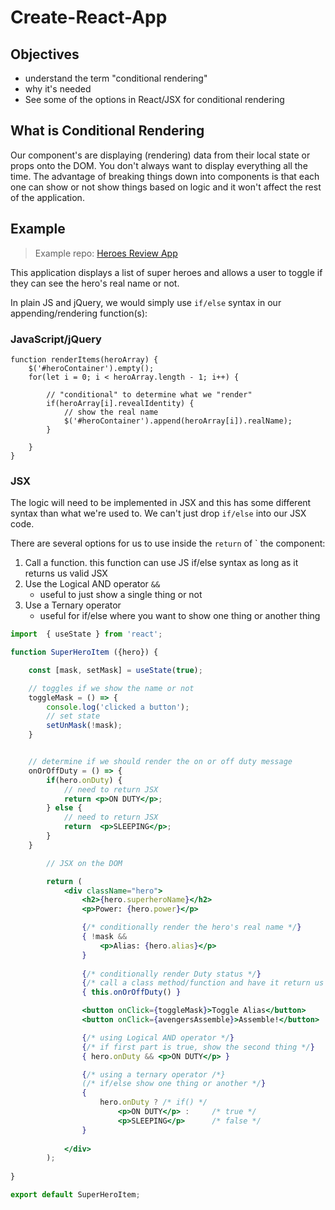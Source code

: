 # Create-React-App


## Objectives

- understand the term "conditional rendering"
- why it's needed
- See some of the options in React/JSX for conditional rendering

## What is Conditional Rendering

Our component's are displaying (rendering) data from their local state or props onto the DOM. You don't always want to display everything all the time. The advantage of breaking things down into components is that each one can show or not show things based on logic and it won't affect the rest of the application.

## Example

> Example repo: [Heroes Review App](https://github.com/PrimeAcademy/react-review-heroes-hooks)

This application displays a list of super heroes and allows a user to toggle if they can see the hero's real name or not. 

In plain JS and jQuery, we would simply use `if/else` syntax in our appending/rendering function(s):

### JavaScript/jQuery

```
function renderItems(heroArray) {
    $('#heroContainer').empty();
    for(let i = 0; i < heroArray.length - 1; i++) {
        
        // "conditional" to determine what we "render"
        if(heroArray[i].revealIdentity) {
            // show the real name
            $('#heroContainer').append(heroArray[i]).realName);
        }

    }
}
```


### JSX

The logic will need to be implemented in JSX and this has some different syntax than what we're used to. We can't just drop `if/else` into our JSX code.

There are several options for us to use inside the `return` of ` the component:

1. Call a function. this function can use JS if/else syntax as long as it returns us valid JSX
2. Use the Logical AND operator `&&`
    - useful to just show a single thing or not
3. Use a Ternary operator
    - useful for if/else where you want to show one thing or another thing


```jsx
import  { useState } from 'react';

function SuperHeroItem ({hero}) {

    const [mask, setMask] = useState(true);

    // toggles if we show the name or not
    toggleMask = () => {
        console.log('clicked a button');
        // set state
        setUnMask(!mask);
    }


    // determine if we should render the on or off duty message
    onOrOffDuty = () => {
        if(hero.onDuty) {
            // need to return JSX
            return <p>ON DUTY</p>;
        } else {
            // need to return JSX
            return  <p>SLEEPING</p>;
        }
    }

        // JSX on the DOM

        return (
            <div className="hero">
                <h2>{hero.superheroName}</h2>
                <p>Power: {hero.power}</p>

                {/* conditionally render the hero's real name */}
                { !mask && 
                    <p>Alias: {hero.alias}</p>
                }
                
                {/* conditionally render Duty status */}
                {/* call a class method/function and have it return us JSX */}
                { this.onOrOffDuty() }

                <button onClick={toggleMask}>Toggle Alias</button>
                <button onClick={avengersAssemble}>Assemble!</button>

                {/* using Logical AND operator */}
                {/* if first part is true, show the second thing */}
                { hero.onDuty && <p>ON DUTY</p> }

                {/* using a ternary operator /*}
                (/* if/else show one thing or another */}            
                {
                    hero.onDuty ? /* if() */
                        <p>ON DUTY</p> :     /* true */
                        <p>SLEEPING</p>      /* false */
                }
                
            </div>
        );
    
}

export default SuperHeroItem;

```